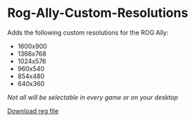 # Rog-Ally-Custom-Resolutions

Adds the following custom resolutions for the ROG Ally:
- 1600x900
- 1366x768
- 1024x576
- 960x540
- 854x480
- 640x360

_Not all will be selectable in every game or on your desktop_

[Download reg file](https://github.com/AllyPal/Rog-Ally-Custom-Resolutions/raw/main/Ally%20custom%20resolutions.reg)
